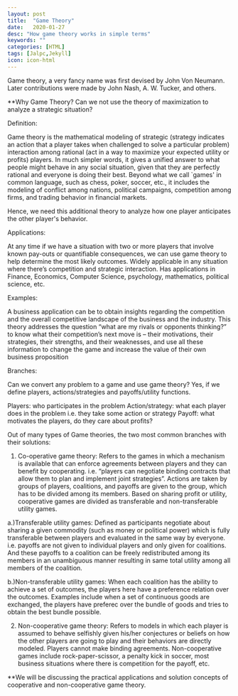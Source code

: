 ```yaml
---
layout: post
title:  "Game Theory"
date:   2020-01-27
desc: "How game theory works in simple terms"
keywords: ""
categories: [HTML]
tags: [Jalpc,Jekyll]
icon: icon-html
---
```


Game theory, a very fancy name was first devised by John Von Neumann. Later contributions were made by John Nash, A. W. Tucker, and others.

**Why Game Theory? Can we not use the theory of maximization to analyze a strategic situation?

Definition:

Game theory is the mathematical modeling of strategic (strategy indicates an action that a player takes when challenged to solve a particular problem) interaction among rational (act in a way to maximize your expected utility or profits) players. 
In much simpler words, it gives a unified answer to what people might behave in any social situation, given that they are perfectly rational and everyone is doing their best. Beyond what we call `games' in common language, such as chess, poker, soccer, etc., it includes the modeling of conflict among nations, political campaigns, competition among firms, and trading behavior in financial markets.

Hence, we need this additional theory to analyze how one player anticipates the other player's behavior.

Applications: 

At any time if we have a situation with two or more players that involve known pay-outs or quantifiable consequences, we can use game theory to help determine the most likely outcomes. Widely applicable in any situation where there’s competition and strategic interaction. 
Has applications in Finance, Economics, Computer Science, psychology, mathematics, political science, etc.

Examples: 

A business application can be to obtain insights regarding the competition and the overall competitive landscape of the business and the industry. This theory addresses the question “what are my rivals or opponents thinking?” to know what their competition’s next move is – their motivations, their strategies, their strengths, and their weaknesses, and use all these information to change the game and increase the value of their own business proposition

Branches:

Can we convert any problem to a game and use game theory? Yes, if we define players, actions/strategies and payoffs/utility functions.

Players: who participates in the problem
Action/strategy: what each player does in the problem i.e. they take some action or strategy
Payoff: what motivates the players, do they care about profits?


Out of many types of Game theories, the two most common branches with their solutions:

1. Co-operative game theory: Refers to the games in which a mechanism is available that can enforce agreements between players and they can benefit by cooperating. i.e. “players can negotiate binding contracts that allow them to plan and implement joint strategies”. Actions are taken by groups of players, coalitions, and payoffs are given to the group, which has to be divided among its members.
Based on sharing profit or utility, cooperative games are divided as transferable and non-transferable utility games.

a.)Transferable utility games: Defined as participants negotiate about sharing a given commodity (such as money or political power) which is fully transferable between players and evaluated in the same way by everyone. 
i.e. payoffs are not given to individual players and only given for coalitions. And these payoffs to a coalition can be freely redistributed among its members in an unambiguous manner resulting in same total utility among all members of the coalition.


b.)Non-transferable utility games: When each coalition has the ability to achieve a set of outcomes, the players here have a preference relation over the outcomes. 
Examples include when a set of continuous goods are exchanged, the players have preferec over the bundle of goods and tries to obtain the best bundle possible.

2. Non-cooperative game theory: Refers to models in which each player is assumed to behave selfishly given his/her conjectures or beliefs on how the other players are going to play and their behaviors are directly modeled. Players cannot make binding agreements. 
Non-cooperative games include rock-paper-scissor, a penalty kick in soccer, most business situations where there is competition for the payoff, etc.



**We will be discussing the practical applications and solution concepts of cooperative and non-cooperative game theory.
